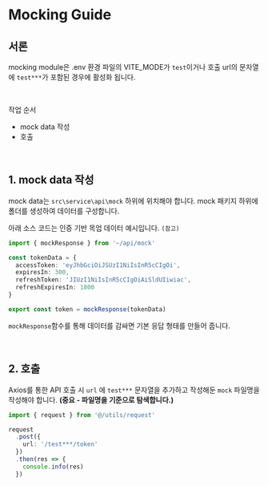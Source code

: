 # Mocking Guide
## 서론
mocking module은 .env 환경 파일의 VITE_MODE가 `test`이거나 호출 url의 문자열에 `test***`가 포함된 경우에 활성화 됩니다.

<br />

작업 순서
- mock data 작성
- 호출

<br />

## 1. mock data 작성
mock data는 `src\service\api\mock` 하위에 위치해야 합니다. mock 패키지 하위에 폴더를 생성하여 데이터를 구성합니다.

아래 소스 코드는 인증 기반 목업 데이터 예시입니다. `(참고)`
```ts
import { mockResponse } from '~/api/mock'

const tokenData = {
  accessToken: 'eyJhbGciOiJSUzI1NiIsInR5cCIgOi',
  expiresIn: 300,
  refreshToken: 'JIUzI1NiIsInR5cCIgOiAiSldUIiwiac',
  refreshExpiresIn: 1800
}

export const token = mockResponse(tokenData)
```

`mockResponse`함수를 통해 데이터를 감싸면 기본 응답 형태를 만들어 줍니다.

<br />

## 2. 호출
Axios를 통한 API 호출 시 `url` 에 `test***` 문자열을 추가하고 작성해둔 `mock` 파일명을 작성해야 합니다. **(중요 - 파일명을 기준으로 탐색합니다.)**

```ts
import { request } from '@/utils/request'

request
  .post({
    url: '/test***/token'
  })
  .then(res => {
    console.info(res)
  })
```
